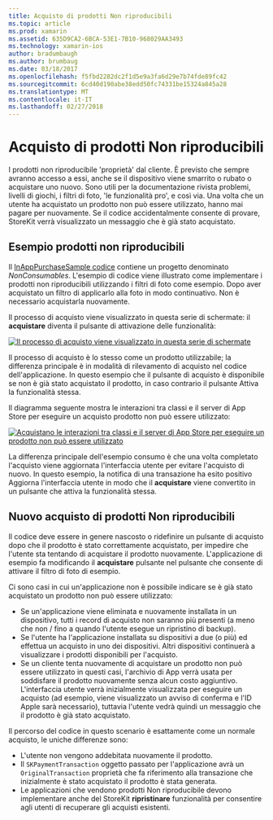 ```yaml
---
title: Acquisto di prodotti Non riproducibili
ms.topic: article
ms.prod: xamarin
ms.assetid: 635D9CA2-6BCA-53E1-7B10-968029AA3493
ms.technology: xamarin-ios
author: bradumbaugh
ms.author: brumbaug
ms.date: 03/18/2017
ms.openlocfilehash: f5fbd2282dc2f1d5e9a3fa6d29e7b74fde89fc42
ms.sourcegitcommit: 6cd40d190abe38edd50fc74331be15324a845a28
ms.translationtype: MT
ms.contentlocale: it-IT
ms.lasthandoff: 02/27/2018
---
```

# <a name="purchasing-non-consumable-products"></a>Acquisto di prodotti Non riproducibili

I prodotti non riproducibile 'proprietà' dal cliente. È previsto che sempre avranno accesso a essi, anche se il dispositivo viene smarrito o rubato o acquistare uno nuovo. Sono utili per la documentazione rivista problemi, livelli di giochi, i filtri di foto, 'le funzionalità pro', e così via. Una volta che un utente ha acquistato un prodotto non può essere utilizzato, hanno mai pagare per nuovamente. Se il codice accidentalmente consente di provare, StoreKit verrà visualizzato un messaggio che è già stato acquistato.

## <a name="non-consumable-products-sample"></a>Esempio prodotti non riproducibili

Il [InAppPurchaseSample codice](https://developer.xamarin.com/samples/monotouch/StoreKit/) contiene un progetto denominato *NonConsumables*. L'esempio di codice viene illustrato come implementare i prodotti non riproducibili utilizzando i filtri di foto come esempio. Dopo aver acquistato un filtro di applicarlo alla foto in modo continuativo. Non è necessario acquistarla nuovamente.   
   
   
   
 Il processo di acquisto viene visualizzato in questa serie di schermate: il **acquistare** diventa il pulsante di attivazione delle funzionalità:   
   
   
   
 [ ![](purchasing-non-consumable-products-images/image34.png "Il processo di acquisto viene visualizzato in questa serie di schermate")](purchasing-non-consumable-products-images/image34.png)   
   
   
   
 Il processo di acquisto è lo stesso come un prodotto utilizzabile; la differenza principale è in modalità di rilevamento di acquisto nel codice dell'applicazione. In questo esempio che il pulsante di acquisto è disponibile se non è già stato acquistato il prodotto, in caso contrario il pulsante Attiva la funzionalità stessa.   
   
   
   

Il diagramma seguente mostra le interazioni tra classi e il server di App Store per eseguire un acquisto prodotto non può essere utilizzato:   
   
   
   
 [ ![](purchasing-non-consumable-products-images/image35.png "Acquistano le interazioni tra classi e il server di App Store per eseguire un prodotto non può essere utilizzato")](purchasing-non-consumable-products-images/image35.png)   
   
   
   
 La differenza principale dell'esempio consumo è che una volta completato l'acquisto viene aggiornata l'interfaccia utente per evitare l'acquisto di nuovo. In questo esempio, la notifica di una transazione ha esito positivo Aggiorna l'interfaccia utente in modo che il **acquistare** viene convertito in un pulsante che attiva la funzionalità stessa.

## <a name="re-purchasing-non-consumable-products"></a>Nuovo acquisto di prodotti Non riproducibili

Il codice deve essere in genere nascosto o ridefinire un pulsante di acquisto dopo che il prodotto è stato correttamente acquistato, per impedire che l'utente sta tentando di acquistare il prodotto nuovamente. L'applicazione di esempio fa modificando il **acquistare** pulsante nel pulsante che consente di attivare il filtro di foto di esempio.   
   
   
   
 Ci sono casi in cui un'applicazione non è possibile indicare se è già stato acquistato un prodotto non può essere utilizzato:

-  Se un'applicazione viene eliminata e nuovamente installata in un dispositivo, tutti i record di acquisto non saranno più presenti (a meno che non / fino a quando l'utente esegue un ripristino di backup). 
-  Se l'utente ha l'applicazione installata su dispositivi a due (o più) ed effettua un acquisto in uno dei dispositivi. Altri dispositivi continuerà a visualizzare i prodotti disponibili per l'acquisto. 
-  Se un cliente tenta nuovamente di acquistare un prodotto non può essere utilizzato in questi casi, l'archivio di App verrà usata per soddisfare il prodotto nuovamente senza alcun costo aggiuntivo. L'interfaccia utente verrà inizialmente visualizzata per eseguire un acquisto (ad esempio, viene visualizzato un avviso di conferma e l'ID Apple sarà necessario), tuttavia l'utente vedrà quindi un messaggio che il prodotto è già stato acquistato.  
   
   
   
 Il percorso del codice in questo scenario è esattamente come un normale acquisto, le uniche differenze sono:

-  L'utente non vengono addebitata nuovamente il prodotto.
-  Il `SKPaymentTransaction` oggetto passato per l'applicazione avrà un `OriginalTransaction` proprietà che fa riferimento alla transazione che inizialmente è stato acquistato il prodotto è stata generata. 
-  Le applicazioni che vendono prodotti Non riproducibile devono implementare anche del StoreKit **ripristinare** funzionalità per consentire agli utenti di recuperare gli acquisti esistenti. 
